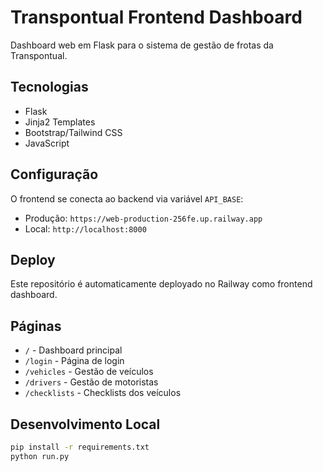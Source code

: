 # Transpontual Frontend Dashboard

Dashboard web em Flask para o sistema de gestão de frotas da Transpontual.

## Tecnologias
- Flask
- Jinja2 Templates
- Bootstrap/Tailwind CSS
- JavaScript

## Configuração
O frontend se conecta ao backend via variável `API_BASE`:
- Produção: `https://web-production-256fe.up.railway.app`
- Local: `http://localhost:8000`

## Deploy
Este repositório é automaticamente deployado no Railway como frontend dashboard.

## Páginas
- `/` - Dashboard principal
- `/login` - Página de login
- `/vehicles` - Gestão de veículos
- `/drivers` - Gestão de motoristas
- `/checklists` - Checklists dos veículos

## Desenvolvimento Local
```bash
pip install -r requirements.txt
python run.py
```
